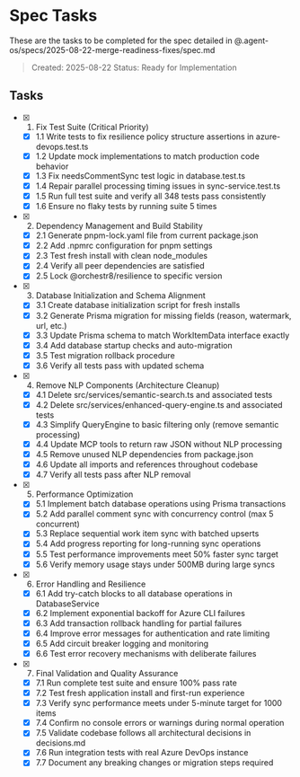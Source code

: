 # Spec Tasks

These are the tasks to be completed for the spec detailed in @.agent-os/specs/2025-08-22-merge-readiness-fixes/spec.md

> Created: 2025-08-22
> Status: Ready for Implementation

## Tasks

- [x] 1. Fix Test Suite (Critical Priority)
  - [x] 1.1 Write tests to fix resilience policy structure assertions in azure-devops.test.ts
  - [x] 1.2 Update mock implementations to match production code behavior
  - [x] 1.3 Fix needsCommentSync test logic in database.test.ts
  - [x] 1.4 Repair parallel processing timing issues in sync-service.test.ts
  - [x] 1.5 Run full test suite and verify all 348 tests pass consistently
  - [x] 1.6 Ensure no flaky tests by running suite 5 times

- [x] 2. Dependency Management and Build Stability
  - [x] 2.1 Generate pnpm-lock.yaml file from current package.json
  - [x] 2.2 Add .npmrc configuration for pnpm settings
  - [x] 2.3 Test fresh install with clean node_modules
  - [x] 2.4 Verify all peer dependencies are satisfied
  - [x] 2.5 Lock @orchestr8/resilience to specific version

- [x] 3. Database Initialization and Schema Alignment
  - [x] 3.1 Create database initialization script for fresh installs
  - [x] 3.2 Generate Prisma migration for missing fields (reason, watermark, url, etc.)
  - [x] 3.3 Update Prisma schema to match WorkItemData interface exactly
  - [x] 3.4 Add database startup checks and auto-migration
  - [x] 3.5 Test migration rollback procedure
  - [x] 3.6 Verify all tests pass with updated schema

- [x] 4. Remove NLP Components (Architecture Cleanup)
  - [x] 4.1 Delete src/services/semantic-search.ts and associated tests
  - [x] 4.2 Delete src/services/enhanced-query-engine.ts and associated tests
  - [x] 4.3 Simplify QueryEngine to basic filtering only (remove semantic processing)
  - [x] 4.4 Update MCP tools to return raw JSON without NLP processing
  - [x] 4.5 Remove unused NLP dependencies from package.json
  - [x] 4.6 Update all imports and references throughout codebase
  - [x] 4.7 Verify all tests pass after NLP removal

- [x] 5. Performance Optimization
  - [x] 5.1 Implement batch database operations using Prisma transactions
  - [x] 5.2 Add parallel comment sync with concurrency control (max 5 concurrent)
  - [x] 5.3 Replace sequential work item sync with batched upserts
  - [x] 5.4 Add progress reporting for long-running sync operations
  - [x] 5.5 Test performance improvements meet 50% faster sync target
  - [x] 5.6 Verify memory usage stays under 500MB during large syncs

- [x] 6. Error Handling and Resilience
  - [x] 6.1 Add try-catch blocks to all database operations in DatabaseService
  - [x] 6.2 Implement exponential backoff for Azure CLI failures
  - [x] 6.3 Add transaction rollback handling for partial failures
  - [x] 6.4 Improve error messages for authentication and rate limiting
  - [x] 6.5 Add circuit breaker logging and monitoring
  - [x] 6.6 Test error recovery mechanisms with deliberate failures

- [x] 7. Final Validation and Quality Assurance
  - [x] 7.1 Run complete test suite and ensure 100% pass rate
  - [x] 7.2 Test fresh application install and first-run experience
  - [x] 7.3 Verify sync performance meets under 5-minute target for 1000 items
  - [x] 7.4 Confirm no console errors or warnings during normal operation
  - [x] 7.5 Validate codebase follows all architectural decisions in decisions.md
  - [x] 7.6 Run integration tests with real Azure DevOps instance
  - [x] 7.7 Document any breaking changes or migration steps required